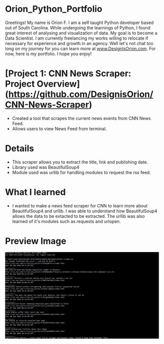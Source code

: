 # Orion_Python_Portfolio
Greetings! My name is Orion F. I am a self taught Python developer based out of South Carolina. While undergoing the learnings of Python, I found great interest of analysing and visualization of data. My goal is to become a Data Scientist. I am currently freelancing my works willing to relocate if necessary for experience and growth in an agency. Well let's not chat too long on my journey for you can learn more at www.DesignIsOrion.com. For now, here is my portfolio. I hope you enjoy! 


# [Project 1: CNN News Scraper: Project Overview] (https://github.com/DesignisOrion/CNN-News-Scraper)
- Created a tool that scrapes the current news events from CNN News Feed.
- Allows users to view News Feed from terminal.

# Details
- This scraper allows you to extract the title, link and publishing date.
- Library used was BeautifulSoup4
- Module used was urllib for handling modules to request the rss feed.
 

# What I learned
- I wanted to make a news feed scraper for CNN to learn more about BeautifulSoup4 and urllib. I was able to understand how BeautifulSoup4 allows the data to be extacted to be extracted. The urllib was also learned of it's modules such as requests and urlopen.

# Preview Image

![alt Text](https://github.com/DesignisOrion/Orion_Python_Portfolio/blob/master/images/CnnNewsFeed.jpg)

